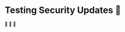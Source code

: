 <!--
repo: https://github.com/philip-gai/announcement-drafter-demo
category: announcements
-->

# Testing Security Updates 🔐

🔐 🔐 🔐
